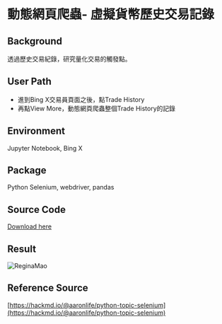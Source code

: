 # 動態網頁爬蟲- 虛擬貨幣歷史交易記錄 

## Background
透過歷史交易紀錄，研究量化交易的觸發點。

## User Path
* 進到Bing X交易員頁面之後，點Trade History
* 再點View More，動態網頁爬蟲整個Trade History的記錄

## Environment
Jupyter Notebook, Bing X

## Package
Python Selenium, webdriver, pandas

## Source Code
[Download here](https://github.com/reginamao/pythonwebcrawler/blob/main/Bing%20X_Trade%20History%20by%20Selenium.ipynb)

## Result
![ReginaMao](https://imgur.com/aaxVuem.png "Tradehistory")

## Reference Source
[https://hackmd.io/@aaronlife/python-topic-selenium](https://hackmd.io/@aaronlife/python-topic-selenium)
